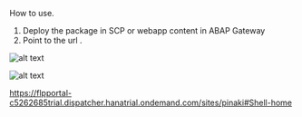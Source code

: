 How to use.
1. Deploy the package in SCP or webapp content in ABAP Gateway
2. Point to the url .

![alt text](https://image.ibb.co/dauAcH/APICLIENT.png)

![alt text](https://image.ibb.co/gRPyWc/APICLIENT_v2_DATA.png)

https://flpportal-c5262685trial.dispatcher.hanatrial.ondemand.com/sites/pinaki#Shell-home
